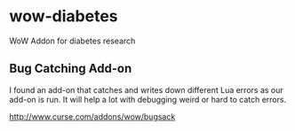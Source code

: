 wow-diabetes
============

WoW Addon for diabetes research

## Bug Catching Add-on

I found an add-on that catches and writes down different Lua errors as our add-on is run. It will help a lot with debugging weird or hard to catch errors.

http://www.curse.com/addons/wow/bugsack